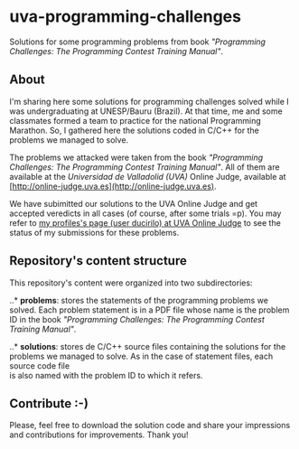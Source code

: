 # uva-programming-challenges
Solutions for some programming problems from book *"Programming Challenges: The Programming Contest Training Manual"*.

## About
I'm sharing here some solutions for programming challenges solved while I was undergraduating at UNESP/Bauru (Brazil). At that time, me and some
classmates formed a team to practice for the national Programming Marathon. So, I gathered here the solutions coded in C/C++ for the problems we managed to solve.

The problems we attacked were taken from the book *"Programming Challenges: The Programming Contest Training Manual"*.
All of them are available at the *Universidad de Valladolid (UVA)* Online Judge, available at [http://online-judge.uva.es](http://online-judge.uva.es).

We have subimitted our solutions to the UVA Online Judge and get accepted veredicts in all cases (of course, after some trials =p). You may refer to [my
profiles's page (user ducirilo) at UVA Online Judge](https://uva.onlinejudge.org/index.php?option=com_onlinejudge&Itemid=20&page=show_authorstats&userid=47683) to see the status of my submissions for these problems.

## Repository's content structure

This repository's content were organized into two subdirectories: 

..* **problems**: stores the statements of the programming problems we solved. Each problem statement is in a PDF file whose name is the problem ID 
in the book *"Programming Challenges: The Programming Contest Training Manual"*.

..* **solutions**: stores de C/C++ source files containing the solutions for the problems we managed to solve. As in the case of statement files, each source code file  
is also named with the problem ID to which it refers.

## Contribute :-)

Please, feel free to download the solution code and share your impressions and contributions for improvements. Thank you!